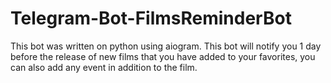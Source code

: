 # Telegram-Bot-FilmsReminderBot
This bot was written on python using aiogram.
This bot will notify you 1 day before the release of new films
that you have added to your favorites, you can also add any
event in addition to the film. 
